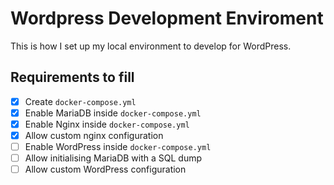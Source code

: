 # Wordpress Development Enviroment

This is how I set up my local environment to develop for WordPress.

## Requirements to fill

- [x] Create `docker-compose.yml`
- [x] Enable MariaDB inside `docker-compose.yml`
- [x] Enable Nginx inside `docker-compose.yml`
- [x] Allow custom nginx configuration
- [ ] Enable WordPress inside `docker-compose.yml`
- [ ] Allow initialising MariaDB with a SQL dump
- [ ] Allow custom WordPress configuration
